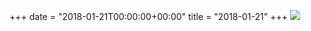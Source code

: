 +++
date = "2018-01-21T00:00:00+00:00"
title = "2018-01-21"
+++
<img class="img-fluid" src="/2018-01-21.jpg" />
